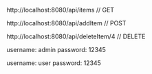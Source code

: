 http://localhost:8080/api/items        // GET

http://localhost:8080/api/addItem      // POST

http://localhost:8080/api/deleteItem/4 // DELETE


username: admin
password: 12345

username: user
password: 12345
